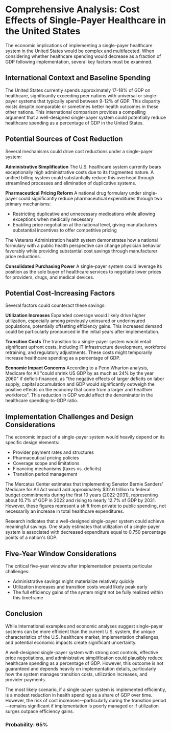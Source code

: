 # Comprehensive Analysis: Cost Effects of Single-Payer Healthcare in the United States

The economic implications of implementing a single-payer healthcare system in the United States would be complex and multifaceted. When considering whether healthcare spending would decrease as a fraction of GDP following implementation, several key factors must be examined.

## International Context and Baseline Spending

The United States currently spends approximately 17-18% of GDP on healthcare, significantly exceeding peer nations with universal or single-payer systems that typically spend between 9-12% of GDP. This disparity exists despite comparable or sometimes better health outcomes in these other nations. This international comparison provides a compelling argument that a well-designed single-payer system could potentially reduce healthcare spending as a percentage of GDP in the United States.

## Potential Sources of Cost Reduction

Several mechanisms could drive cost reductions under a single-payer system:

**Administrative Simplification**
The U.S. healthcare system currently bears exceptionally high administrative costs due to its fragmented nature. A unified billing system could substantially reduce this overhead through streamlined processes and elimination of duplicative systems.

**Pharmaceutical Pricing Reform**
A national drug formulary under single-payer could significantly reduce pharmaceutical expenditures through two primary mechanisms:
- Restricting duplicative and unnecessary medications while allowing exceptions when medically necessary
- Enabling price negotiation at the national level, giving manufacturers substantial incentives to offer competitive pricing

The Veterans Administration health system demonstrates how a national formulary with a public health perspective can change physician behavior favorably while providing substantial cost savings through manufacturer price reductions.

**Consolidated Purchasing Power**
A single-payer system could leverage its position as the sole buyer of healthcare services to negotiate lower prices for providers, drugs, and medical devices.

## Potential Cost-Increasing Factors

Several factors could counteract these savings:

**Utilization Increases**
Expanded coverage would likely drive higher utilization, especially among previously uninsured or underinsured populations, potentially offsetting efficiency gains. This increased demand could be particularly pronounced in the initial years after implementation.

**Transition Costs**
The transition to a single-payer system would entail significant upfront costs, including IT infrastructure development, workforce retraining, and regulatory adjustments. These costs might temporarily increase healthcare spending as a percentage of GDP.

**Economic Impact Concerns**
According to a Penn Wharton analysis, Medicare for All "could shrink US GDP by as much as 24% by the year 2060" if deficit-financed, as "the negative effects of larger deficits on labor supply, capital accumulation and GDP would significantly outweigh the positive effects on the economy that come from a larger and healthier workforce". This reduction in GDP would affect the denominator in the healthcare spending-to-GDP ratio.

## Implementation Challenges and Design Considerations

The economic impact of a single-payer system would heavily depend on its specific design elements:
- Provider payment rates and structures
- Pharmaceutical pricing policies
- Coverage scope and limitations
- Financing mechanisms (taxes vs. deficits)
- Transition period management

The Mercatus Center estimates that implementing Senator Bernie Sanders' Medicare for All Act would add approximately $32.6 trillion to federal budget commitments during the first 10 years (2022-2031), representing about 10.7% of GDP in 2022 and rising to nearly 12.7% of GDP by 2031. However, these figures represent a shift from private to public spending, not necessarily an increase in total healthcare expenditures.

Research indicates that a well-designed single-payer system could achieve meaningful savings. One study estimates that utilization of a single-payer system is associated with decreased expenditure equal to 0.750 percentage points of a nation's GDP.

## Five-Year Window Considerations

The critical five-year window after implementation presents particular challenges:
- Administrative savings might materialize relatively quickly
- Utilization increases and transition costs would likely peak early
- The full efficiency gains of the system might not be fully realized within this timeframe

## Conclusion

While international examples and economic analyses suggest single-payer systems can be more efficient than the current U.S. system, the unique characteristics of the U.S. healthcare market, implementation challenges, and potential economic impacts create significant uncertainty.

A well-designed single-payer system with strong cost controls, effective price negotiations, and administrative simplification could plausibly reduce healthcare spending as a percentage of GDP. However, this outcome is not guaranteed and depends heavily on implementation details, particularly how the system manages transition costs, utilization increases, and provider payments.

The most likely scenario, if a single-payer system is implemented efficiently, is a modest reduction in health spending as a share of GDP over time. However, the risk of cost increases—particularly during the transition period—remains significant if implementation is poorly managed or if utilization surges outpace efficiency gains.

### Probability: 65%